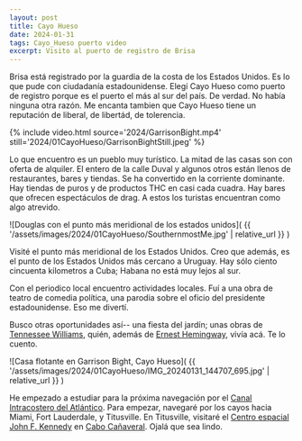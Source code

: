 ```yaml
---
layout: post
title: Cayo Hueso
date: 2024-01-31
tags: Cayo_Hueso puerto video
excerpt: Visito al puerto de registro de Brisa
---
```


Brisa está registrado por la guardia de la costa de los Estados Unidos.
Es lo que pude con ciudadanía estadounidense. Elegí Cayo Hueso como puerto
de registro porque es el puerto el más al sur del país. De verdad.
No había ninguna otra razón. Me encanta tambien que Cayo Hueso tiene un
reputación de liberal, de libertád, de tolerencia.

{% include video.html
  source='2024/GarrisonBight.mp4'
  still='2024/01CayoHueso/GarrisonBightStill.jpeg'
%}

Lo que encuentro es un pueblo muy turístico. La mitad de las casas son con
oferta de alquiler. El entero de la calle Duval y algunos otros están llenos de
restaurantes, bares y tiendas.  Se ha convertido en la corriente dominante.
Hay tiendas de puros y de productos THC en casi cada cuadra.
Hay bares que ofrecen espectáculos de drag.
A estos los turistas encuentran como algo atrevido.

![Douglas con el punto más meridional de los estados unidos](
  {{ '/assets/images/2024/01CayoHueso/SouthernmostMe.jpg' | relative_url }}
)

Visité el punto más meridional de los Estados Unidos.
Creo que además, es el punto de los Estados Unidos más cercano a Uruguay.
Hay sólo ciento cincuenta kilometros a Cuba; Habana no está muy lejos al sur.

Con el periodico local encuentro actividades locales. Fuí a una obra de teatro
de comedia política, una parodia sobre el oficio del presidente estadounidense.
Eso me divertí.

Busco otras oportunidades así-- una fiesta del jardín; unas obras de [Tennessee
Williams][wil], quién, además de [Ernest Hemingway][hem], vivía acá.
Te lo cuento.

![Casa flotante en Garrison Bight, Cayo Hueso](
  {{ '/assets/images/2024/01CayoHueso/IMG_20240131_144707_695.jpg' | relative_url }}
)

He empezado a estudiar para la próxima navegación por el
[Canal Intracostero del Atlántico][intr]. Para empezar, navegaré por los cayos
hacia Miami, Fort Lauderdale, y Titusville. En Titusville, visitaré el
[Centro espacial John F. Kennedy][jfk] en [Cabo Cañaveral][cabo].
Ojalá que sea lindo.

[wil]: https://es.wikipedia.org/wiki/Tennessee_Williams
[hem]: https://es.wikipedia.org/wiki/Ernest_Hemingway
[intr]: https://es.wikipedia.org/wiki/Canal_Intracostero_del_Atl%C3%A1ntico
[jfk]: https://es.wikipedia.org/wiki/Centro_espacial_John_F._Kennedy
[cabo]: https://es.wikipedia.org/wiki/Cabo_Ca%C3%B1averal

